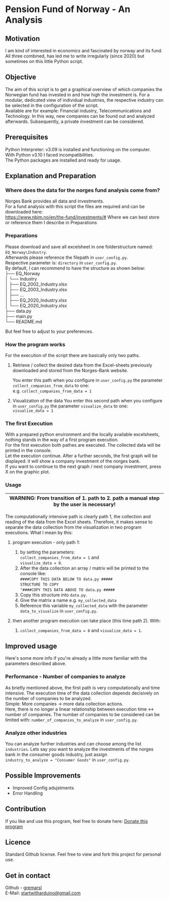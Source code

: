 # Pension Fund of Norway - An Analysis

## Motivation
I am kind of interested in economics and fascinated by norway and its fund.  
All three combined, has led me to write irregularly (since 2020) but sometimes on this little Python script.

## Objective 
The aim of this script is to get a graphical overview of which companies the Norwegian fund has invested in and how high the investment is. 
For a modular, dedicated view of individual industries, the respective industry can be selected in the configuration of the script.  
Available are for example: Financial industry, Telecommunications and Technology.
In this way, new companies can be found out and analyzed afterwards. Subsequently, a private investment can be considered.

## Prerequisites
Python Interpreter: v3.09 is installed and functioning on the computer.  
With Python v3.10 I faced incompatibilities.  
The Python packages are installed and ready for usage.

## Explanation and Preparation
### Where does the data for the norges fund analysis come from?
Norges Bank provides all data and investments.  
For a fund analysis with this script the files are required and can be downloaded here:  
https://www.nbim.no/en/the-fund/investments/#
Where we can best store or reference them I describe in Preparations

### Preparations
Please download and save all excelsheet in one folderstructure named: `EQ_Norway\Industry`.  
Afterwards please reference the filepath in  `user_config.py`.  
Respective parameter is: `directory` in  `user_config.py`.  
By default, I can recommend to have the structure as shown below:  
├── EQ_Norway  
│   └── Industry  
│        ├── EQ_2002_Industry.xlsx  
│        ├── EQ_2003_Industry.xlsx  
│        ├── ...  
│        ├── EQ_2020_Industry.xlsx  
│        └── EQ_2020_Industry.xlsx  
├── data.py  
├── main.py  
└── README.md  

But feel free to adjust to your preferences.

### How the program works
For the execution of the script there are basically only two paths.
1. Retrieve / collect the desired data from the Excel-sheets previously downloaded and stored from the Norges-Bank website. 
   
   You enter this path when you configure in `user_config.py` the parameter `collect_companies_from_data` to one:  
   e.g. `collect_companies_from_data = 1`  
2. Visualization of the data
   You enter this second path when you configure in `user_config.py` the parameter `visualize_data` to one:  
   `visualize_data = 1`  

### The first Execution
With a prepared python environment and the locally available excelsheets, nothing stands in the way of a first program execution.  
For the first execution both pathes are executed. The collected data will be printed in the console.  
Let the execution continue. 
After a further seconds, the first graph will be displayed. it will show a company investment of the norges bank.  
If you want to continue to the next graph / next company investment, press X on the graphic plot.

### Usage
| WARNING: From transition of 1. path to 2. path a manual step by the user is necessary! |
|----------------------------------------------------------------------------------------|

The computationally intensive path is clearly path 1, the collection and reading of the data from the Excel sheets.
Therefore, it makes sense to separate the data collection from the visualization in two program executions.
What I mean by this: 
1. program execution - only path 1:
   1. by setting the parameters:  
      `collect_companies_from_data = 1` and  
      `visualize_data = 0`. 
   2. After the data collection an array / matrix will be printed to the console like:  
      `####COPY THIS DATA BELOW TO data.py #####`  
      `STRUCTURE TO COPY`  
      `"####COPY THIS DATA ABOVE TO data.py #####`
   3. Copy this structure into `data.py`.
   4. Give the matrix a name e.g. `my_collected_data`
   5. Reference this variable `my_collected_data` with the parameter `data_to_visualize` in `user_config.py`.

2. then another program execution can take place (this time path 2). With:  
   1. `collect_companies_from_data = 0` and `visualize_data = 1`. 

## Improved usage
Here's some more info if you're already a little more familiar with the parameters described above.

### Performance - Number of companies to analyze
As briefly mentioned above, the first path is very computationally and time intensive. The execution time of the data collection depends decisively on the 
number of companies to be analyzed.  
Simple: More companies -> more data collection actions.   
Here, there is no longer a linear relationship between execution time <-> number of companies. 
The number of companies to be considered can be limited with: `number_of_companies_to_analyze` in `user_config.py`. 

### Analyze other industries
You can analyze further industries and can choose among the list `industries`. 
Lets say you want to analyze the investments of the norges bank in the consumer goods industry, just assign  
`industry_to_analyze = "Consumer Goods"`  in `user_config.py`.

## Possible Improvements
- Improved Config adujstments 
- Error Handling

## Contribution
If you like and use this program, feel free to donate here: 
[Donate this program](https://www.paypal.com/donate/?hosted_button_id=FR84QT6MVPKFS)

## Licence
Standard Github license. Feel free to view and fork this project for personal use.

## Get in contact 

Github - [gremarsl](https://github.com/gremarsl)\
E-Mail:  [startwitharduino@gmail.com ](startwitharduino@gmail.com)
